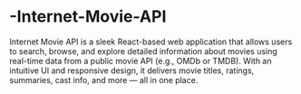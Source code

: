 # -Internet-Movie-API
 Internet Movie API is a sleek React-based web application that allows users to search, browse, and explore detailed information about movies using real-time data from a public movie API (e.g., OMDb or TMDB). With an intuitive UI and responsive design, it delivers movie titles, ratings, summaries, cast info, and more — all in one place.
